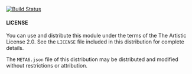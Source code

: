 [![Build Status](https://travis-ci.org/zoffixznet/mactest.svg)](https://travis-ci.org/zoffixznet/mactest)

#### LICENSE

You can use and distribute this module under the terms of the
The Artistic License 2.0. See the `LICENSE` file included in this
distribution for complete details.

The `META6.json` file of this distribution may be distributed and modified
without restrictions or attribution.

